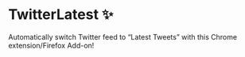 # TwitterLatest ✨

Automatically switch Twitter feed to “Latest Tweets” with this Chrome extension/Firefox Add-on!
